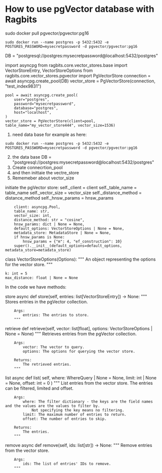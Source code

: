 # How to use pgVector database with Ragbits

sudo docker pull pgvector/pgvector:pg16

```
sudo docker run --name postgres -p 5432:5432 -e POSTGRES_PASSWORD=mysecretpassword -d pgvector/pgvector:pg16
```

DB = "postgresql://postgres:mysecretpassword@localhost:5432/postgres"


import asyncpg
from ragbits.core.vector_stores.base import VectorStoreEntry, VectorStoreOptions
from ragbits.core.vector_stores.pgvector import PgVectorStore
    connection = await asyncpg.create_pool(DB)
    vector_store = PgVectorStore(connection, "test_index9831")


    pool = await asyncpg.create_pool(
        user="postgres",
        password="mysecretpassword",
        database="postgres",
        host="localhost",
    )
    vector_store = PgVectorStore(client=pool, table_name="my_vector_store444", vector_size=1536)


1. need data base for example as here:
```
sudo docker run --name postgres -p 5432:5432 -e POSTGRES_PASSWORD=mysecretpassword -d pgvector/pgvector:pg16
```
2. the data base  DB = "postgresql://postgres:mysecretpassword@localhost:5432/postgres"
3. Create connecrtion_pool
4. and then inittaie the vectre_store
5. Rememeber about vector_size


initiate the pgVector store:
        self._client = client
        self._table_name = table_name
        self._vector_size = vector_size
        self._distance_method = distance_method
        self._hnsw_params = hnsw_params

        client: asyncpg.Pool,
        table_name: str,
        vector_size: int,
        distance_method: str = "cosine",
        hnsw_params: dict | None = None,
        default_options: VectorStoreOptions | None = None,
        metadata_store: MetadataStore | None = None,
        if hnsw_params is None:
            hnsw_params = {"m": 4, "ef_construction": 10}
        super().__init__(default_options=default_options, metadata_store=metadata_store)
class VectorStoreOptions(Options):
    """
    An object representing the options for the vector store.
    """

    k: int = 5
    max_distance: float | None = None
In the code we have methods:

store     async def store(self, entries: list[VectorStoreEntry]) -> None:
        """
        Stores entries in the pgVector collection.

        Args:
            entries: The entries to store.
        """
retrieve def retrieve(self, vector: list[float], options: VectorStoreOptions | None = None) 
       """
        Retrieves entries from the pgVector collection.

        Args:
            vector: The vector to query.
            options: The options for querying the vector store.

        Returns:
            The retrieved entries.
        """
list async def list(
        self, where: WhereQuery | None = None, limit: int | None = None, offset: int = 0
    )
        """
        List entries from the vector store. The entries can be filtered, limited and offset.

        Args:
            where: The filter dictionary - the keys are the field names and the values are the values to filter by.
                Not specifying the key means no filtering.
            limit: The maximum number of entries to return.
            offset: The number of entries to skip.

        Returns:
            The entries.
        """
remove     async def remove(self, ids: list[str]) -> None:
        """
        Remove entries from the vector store.

        Args:
            ids: The list of entries' IDs to remove.
        """